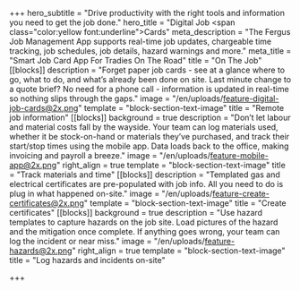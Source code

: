 +++
hero_subtitle = "Drive productivity with the right tools and information you need to get the job done."
hero_title = "Digital Job <span class=\"color:yellow font:underline\">Cards</span>"
meta_description = "The Fergus Job Management App supports real-time job updates, chargeable time tracking, job schedules, job details, hazard warnings and more."
meta_title = "Smart Job Card App For Tradies On The Road"
title = "On The Job"
[[blocks]]
description = "Forget paper job cards - see at a glance where to go, what to do, and what’s already been done on site. Last minute change to a quote brief? No need for a phone call - information is updated in real-time so nothing slips through the gaps."
image = "/en/uploads/feature-digital-job-cards@2x.png"
template = "block-section-text-image"
title = "Remote job information"
[[blocks]]
background = true
description = "Don’t let labour and material costs fall by the wayside. Your team can log materials used, whether it be stock-on-hand or materials they’ve purchased, and track their start/stop times using the mobile app. Data loads back to the office, making invoicing and payroll a breeze."
image = "/en/uploads/feature-mobile-app@2x.png"
right_align = true
template = "block-section-text-image"
title = "Track materials and time"
[[blocks]]
description = "Templated gas and electrical certificates are pre-populated with job info. All you need to do is plug in what happened on-site."
image = "/en/uploads/feature-create-certificates@2x.png"
template = "block-section-text-image"
title = "Create certificates"
[[blocks]]
background = true
description = "Use hazard templates to capture hazards on the job site. Load pictures of the hazard and the mitigation once complete. If anything goes wrong, your team can log the incident or near miss."
image = "/en/uploads/feature-hazards@2x.png"
right_align = true
template = "block-section-text-image"
title = "Log hazards and incidents on-site"

+++
